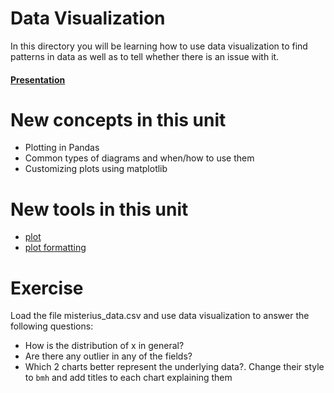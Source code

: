 # Data Visualization

In this directory you will be learning how to use data visualization to find patterns in data as well as to tell whether there is an issue with it.

#### [Presentation](https://docs.google.com/presentation/d/1KTPDWDIxp9qHStplrs4AfQYZWBc-9QUB3zWtueRt7Mo/pub?start=false&loop=false&delayms=3000)

# New concepts in this unit
- Plotting in Pandas
- Common types of diagrams and when/how to use them
- Customizing plots using matplotlib

# New tools in this unit
- [plot](https://pandas.pydata.org/pandas-docs/stable/visualization.html)
- [plot formatting](https://pandas.pydata.org/pandas-docs/stable/visualization.html#plot-formatting)

# Exercise
Load the file misterius_data.csv and use data visualization to answer the following questions:

* How is the distribution of x in general?
* Are there any outlier in any of the fields?
* Which 2 charts better represent the underlying data?. Change their style to `bmh` and add titles to each chart explaining them 

